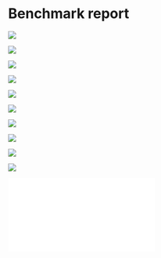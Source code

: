# Benchmark report 

![](results/reports/reverse_complement/big.boxplot.png)

![](results/reports/translate/big.boxplot.png)

![](results/reports/subsample/big.boxplot.png)

![](results/reports/unique_intersect/big.boxplot.png)

![](results/reports/jaccard_two_bed_files/big.boxplot.png)

![](results/reports/jaccard_all_vs_all/big.boxplot.png)

![](results/reports/kmer_counts/big.boxplot.png)

![](results/reports/vcf_filtering/big.boxplot.png)

![](results/reports/bam_filtering/big.boxplot.png)

![](results/reports/sequence_length_distribution/big.boxplot.png)

![](validation_report_big.md)